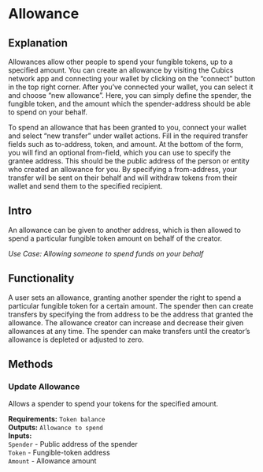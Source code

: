 # Allowance

## Explanation
Allowances allow other people to spend your fungible tokens, up to a specified amount. You can create an allowance by visiting the Cubics network app and connecting your wallet by clicking on the “connect” button in the top right corner. After you’ve connected your wallet, you can select it and choose “new allowance”. Here, you can simply define the spender, the fungible token, and the amount which the spender-address should be able to spend on your behalf.

To spend an allowance that has been granted to you, connect your wallet and select “new transfer” under wallet actions. Fill in the required transfer fields such as to-address, token, and amount. At the bottom of the form, you will find an optional from-field, which you can use to specify the grantee address. This should be the public address of the person or entity who created an allowance for you. By specifying a from-address, your transfer will be sent on their behalf and will withdraw tokens from their wallet and send them to the specified recipient.

## Intro
An allowance can be given to another address, which is then allowed to spend a particular fungible token amount on behalf of the creator.

*Use Case: Allowing someone to spend funds on your behalf*

## Functionality
A user sets an allowance, granting another spender the right to spend a particular fungible token for a certain amount. The spender then can create transfers by specifying the from address to be the address that granted the allowance. The allowance creator can increase and decrease their given allowances at any time. The spender can make transfers until the creator’s allowance is depleted or adjusted to zero.

## Methods

### Update Allowance
Allows a spender to spend your tokens for the specified amount.

**Requirements:** `Token balance`  
**Outputs:** `Allowance to spend`  
**Inputs:**  
`Spender` - Public address of the spender  
`Token` - Fungible-token address  
`Amount` - Allowance amount  

<div style="page-break-after: always; visibility: hidden">\pagebreak</div>